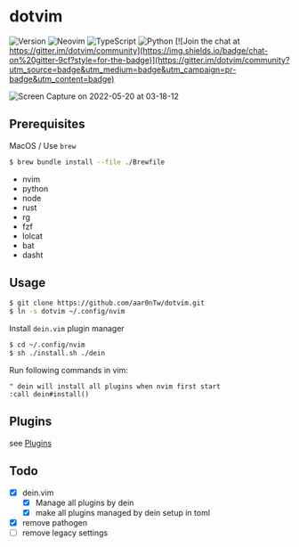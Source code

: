 # dotvim
![Version](https://img.shields.io/badge/version-20250207-green?style=for-the-badge)
![Neovim](https://img.shields.io/badge/NeoVim-%2357A143.svg?&style=for-the-badge&logo=neovim&logoColor=white)
![TypeScript](https://img.shields.io/badge/typescript-%23007ACC.svg?style=for-the-badge&logo=typescript&logoColor=white)
![Python](https://img.shields.io/badge/python-3670A0?style=for-the-badge&logo=python&logoColor=ffdd54)
[![Join the chat at https://gitter.im/dotvim/community](https://img.shields.io/badge/chat-on%20gitter-9cf?style=for-the-badge)](https://gitter.im/dotvim/community?utm_source=badge&utm_medium=badge&utm_campaign=pr-badge&utm_content=badge)

![Screen Capture on 2022-05-20 at 03-18-12](https://user-images.githubusercontent.com/935988/169385624-ccf81b2a-ae64-4950-bf26-d34d280978d4.gif)

## Prerequisites

MacOS / Use `brew`

```sh
$ brew bundle install --file ./Brewfile
```

- nvim
- python
- node
- rust
- rg
- fzf
- lolcat
- bat
- dasht

## Usage
```sh
$ git clone https://github.com/aar0nTw/dotvim.git
$ ln -s dotvim ~/.config/nvim
```

Install `dein.vim` plugin manager

```sh
$ cd ~/.config/nvim
$ sh ./install.sh ./dein
```

Run following commands in vim:

```vim
" dein will install all plugins when nvim first start
:call dein#install()
```
## Plugins 

see [Plugins](../..//wiki/Plugins)

## Todo

- [x] dein.vim
  - [x] Manage all plugins by dein
  - [x] make all plugins managed by dein setup in toml
- [x] remove pathogen
- [ ] remove legacy settings
